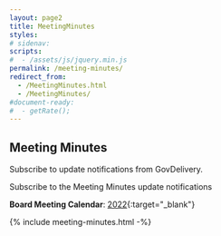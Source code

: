 ```yaml
---
layout: page2
title: MeetingMinutes
styles:
# sidenav:
scripts:
#  - /assets/js/jquery.min.js
permalink: /meeting-minutes/
redirect_from:
  - /MeetingMinutes.html
  - /MeetingMinutes/
#document-ready:
#  - getRate();
---
```


## Meeting Minutes
Subscribe to update notifications from GovDelivery.

Subscribe to the Meeting Minutes update notifications

**Board Meeting Calendar**:   [2022]({{site.baseurl}}/pdf/board-meetings/2022_Board_Meeting_Calendar_schedule.pdf){:target="_blank"}

{% include meeting-minutes.html  -%}

<!-- CONTENT END -->
